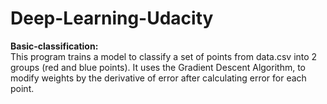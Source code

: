 # Deep-Learning-Udacity

<b>Basic-classification:</b><br>
This program trains a model to classify a set of points from data.csv into 2 groups (red and blue points). It uses the Gradient Descent Algorithm, to modify weights by the derivative of error after calculating error for each point.


